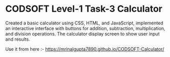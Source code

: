 # CODSOFT Level-1 Task-3 Calculator

 Created a basic calculator using CSS, HTML, and JavaScript, implemented an
 interactive interface with buttons for addition, subtraction, multiplication, and division
 operations. The calculator display screen to show user input and results.

Use it from here :- https://mrinalgupta7890.github.io/CODSOFT-Calculator/
